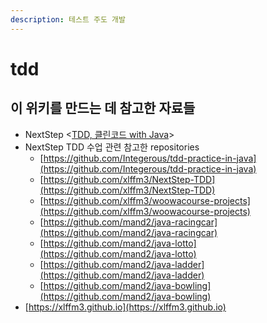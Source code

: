 ```yaml
---
description: 테스트 주도 개발
---
```


# tdd

## 이 위키를 만드는 데 참고한 자료들&#x20;

* NextStep <[TDD, 클린코드 with Java](https://edu.nextstep.camp/c/8fWRxNWU/)>
* NextStep TDD 수업 관련 참고한 repositories &#x20;
  * [https://github.com/Integerous/tdd-practice-in-java](https://github.com/Integerous/tdd-practice-in-java)
  * [https://github.com/xlffm3/NextStep-TDD](https://github.com/xlffm3/NextStep-TDD)
  * [https://github.com/xlffm3/woowacourse-projects](https://github.com/xlffm3/woowacourse-projects)
  * [https://github.com/mand2/java-racingcar](https://github.com/mand2/java-racingcar)
  * [https://github.com/mand2/java-lotto](https://github.com/mand2/java-lotto)
  * [https://github.com/mand2/java-ladder](https://github.com/mand2/java-ladder)
  * [https://github.com/mand2/java-bowling](https://github.com/mand2/java-bowling)
* [https://xlffm3.github.io](https://xlffm3.github.io)
